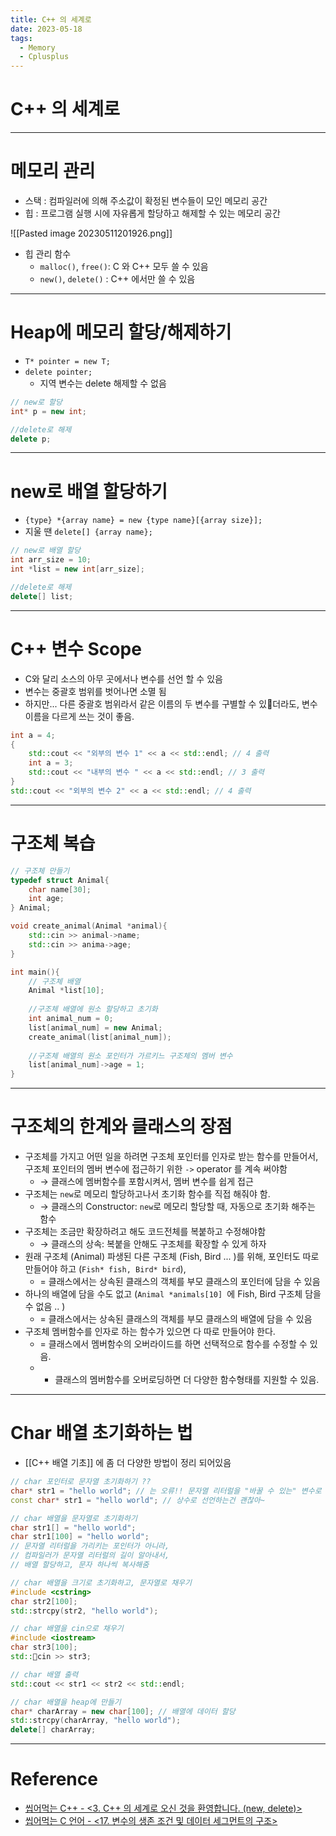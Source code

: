 ```yaml
---
title: C++ 의 세계로
date: 2023-05-18
tags:
  - Memory
  - Cplusplus
---
```


# C++ 의 세계로

---

# 메모리 관리

- 스택 : 컴파일러에 의해 주소값이 확정된 변수들이 모인 메모리 공간
- 힙 : 프로그램 실행 시에 자유롭게 할당하고 해제할 수 있는 메모리 공간

![[Pasted image 20230511201926.png]]

- 힙 관리 함수
	- `malloc()`, `free()`: C 와 C++ 모두 쓸 수 있음
	- `new()`, `delete()` : C++ 에서만 쓸 수 있음

---

# Heap에 메모리 할당/해제하기

- `T* pointer = new T;` 
- `delete pointer;`
	- 지역 변수는 delete 해제할 수 없음

```cpp
// new로 할당
int* p = new int;

//delete로 해제
delete p;
```

---

# new로 배열 할당하기

- `{type} *{array name} = new {type name}[{array size}];`
- 지울 땐 `delete[] {array name};`

```cpp
// new로 배열 할당
int arr_size = 10;
int *list = new int[arr_size];

//delete로 해제
delete[] list;
```

---

# C++ 변수 Scope

- C와 달리 소스의 아무 곳에서나 변수를 선언 할 수 있음
- 변수는 중괄호 범위를 벗어나면 소멸 됨
- 하지만... 다른 중괄호 범위라서 같은 이름의 두 변수를 구별할 수 있더라도, 변수이름을 다르게 쓰는 것이 좋음.

```cpp
int a = 4; 
{
	std::cout << "외부의 변수 1" << a << std::endl; // 4 출력
	int a = 3;
	std::cout << "내부의 변수 " << a << std::endl; // 3 출력
} 
std::cout << "외부의 변수 2" << a << std::endl; // 4 출력
```

---

# 구조체 복습 

```cpp
// 구조체 만들기
typedef struct Animal{
	char name[30];
	int age;
} Animal;

void create_animal(Animal *animal){
	std::cin >> animal->name;
	std::cin >> anima->age;
}

int main(){
	// 구조체 배열
	Animal *list[10];
	
	//구조체 배열에 원소 할당하고 초기화
	int animal_num = 0;
	list[animal_num] = new Animal; 
	create_animal(list[animal_num]);
	
	//구조체 배열의 원소 포인터가 가르키느 구조체의 멤버 변수
	list[animal_num]->age = 1;  
}
```

---

# 구조체의 한계와 클래스의 장점

- 구조체를 가지고 어떤 일을 하려면 구조체 포인터를 인자로 받는 함수를 만들어서, 구조체 포인터의 멤버 변수에 접근하기 위한 `->` operator 를 계속 써야함
	- $\rightarrow$ 클래스에 멤버함수를 포함시켜서, 멤버 변수를 쉽게 접근
- 구조체는 `new`로 메모리 할당하고나서 초기화 함수를 직접 해줘야 함.
	- $\rightarrow$  클래스의 Constructor: `new`로 메모리 할당할 때, 자동으로 초기화 해주는 함수
- 구조체는 조금만 확장하려고 해도 코드전체를 복붙하고 수정해야함
	- $\rightarrow$ 클래스의 상속: 복붙을 안해도 구조체를 확장할 수 있게 하자
- 원래 구조체 (Animal) 파생된 다른 구조체 (Fish, Bird ... )를 위해, 포인터도 따로 만들어야 하고 (`Fish* fish, Bird* bird`), 
	- = 클래스에서는 상속된 클래스의 객체를 부모 클래스의 포인터에 담을 수 있음
- 하나의 배열에 담을 수도 없고 (`Animal *animals[10] `에 Fish, Bird 구조체 담을 수 없음 .. )
	- = 클래스에서는 상속된 클래스의 객체를 부모 클래스의 배열에 담을 수 있음
- 구조체 멤버함수를 인자로 하는 함수가 있으면 다 따로 만들어야 한다.
	- = 클래스에서 멤버함수의 오버라이드를 하면 선택적으로 함수를 수정할 수 있음.
	- + 클래스의 멤버함수를 오버로딩하면 더 다양한 함수형태를 지원할 수 있음.

---

# Char 배열 초기화하는 법

- [[C++ 배열 기초]] 에 좀 더 다양한 방법이 정리 되어있음

```cpp
// char 포인터로 문자열 초기화하기 ??
char* str1 = "hello world"; // 는 오류!! 문자열 리터럴을 "바꿀 수 있는" 변수로 선언하면 안됨
const char* str1 = "hello world"; // 상수로 선언하는건 괜찮아~

// char 배열을 문자열로 초기화하기
char str1[] = "hello world"; 
char str1[100] = "hello world"; 
// 문자열 리터럴을 가리키는 포인터가 아니라, 
// 컴파일러가 문자열 리터럴의 길이 알아내서, 
// 배열 할당하고, 문자 하나씩 복사해줌

// char 배열을 크기로 초기화하고, 문자열로 채우기
#include <cstring>
char str2[100];
std::strcpy(str2, "hello world");

// char 배열을 cin으로 채우기
#include <iostream>
char str3[100];
std::cin >> str3; 

// char 배열 출력
std::cout << str1 << str2 << std::endl;

// char 배열을 heap에 만들기
char* charArray = new char[100]; // 배열에 데이터 할당
std::strcpy(charArray, "hello world");
delete[] charArray;

```

---

# Reference

- [씹어먹는 C++ - <3. C++ 의 세계로 오신 것을 환영합니다. (new, delete)>](https://modoocode.com/169)
- [씹어먹는 C 언어 - <17. 변수의 생존 조건 및 데이터 세그먼트의 구조>](https://modoocode.com/83)
